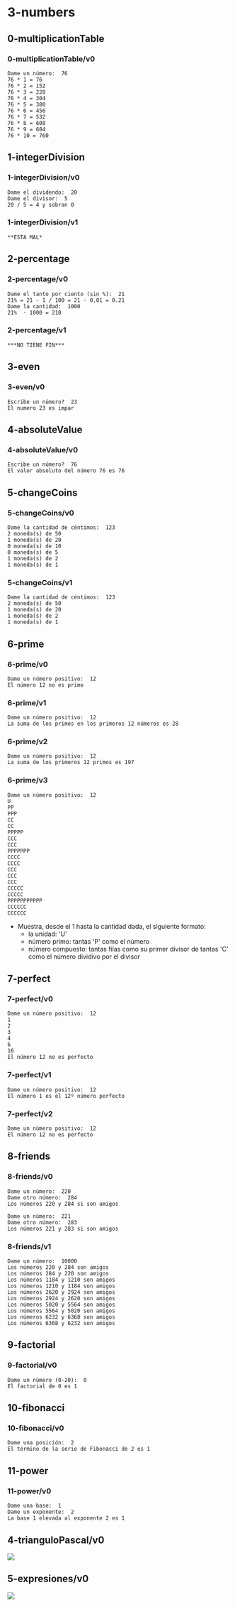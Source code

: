 # 3-numbers

## 0-multiplicationTable

### 0-multiplicationTable/v0
~~~
Dame un número:  76
76 * 1 = 76
76 * 2 = 152
76 * 3 = 228
76 * 4 = 304
76 * 5 = 380
76 * 6 = 456
76 * 7 = 532
76 * 8 = 608
76 * 9 = 684
76 * 10 = 760
~~~

## 1-integerDivision

### 1-integerDivision/v0
~~~
Dame el dividendo:  20
Dame el divisor:  5
20 / 5 = 4 y sobran 0
~~~

### 1-integerDivision/v1
~~~
**ESTA MAL*
~~~

## 2-percentage

### 2-percentage/v0
~~~
Dame el tanto por ciento (sin %):  21
21% = 21 · 1 / 100 = 21 · 0,01 = 0.21
Dame la cantidad:  1000
21%  · 1000 = 210
~~~

### 2-percentage/v1
~~~
***NO TIENE FIN***
~~~

## 3-even

### 3-even/v0
~~~
Escribe un número?  23
El numero 23 es impar
~~~

## 4-absoluteValue

### 4-absoluteValue/v0
~~~
Escribe un número?  76
El valor absoluto del número 76 es 76
~~~


## 5-changeCoins

### 5-changeCoins/v0
~~~
Dame la cantidad de céntimos:  123
2 moneda(s) de 50
1 moneda(s) de 20
0 moneda(s) de 10
0 moneda(s) de 5
1 moneda(s) de 2
1 moneda(s) de 1
~~~

### 5-changeCoins/v1
~~~
Dame la cantidad de céntimos:  123
2 moneda(s) de 50
1 moneda(s) de 20
1 moneda(s) de 2 
1 moneda(s) de 1 
~~~

## 6-prime

### 6-prime/v0
~~~
Dame un número positivo:  12
El número 12 no es primo
~~~
### 6-prime/v1
~~~
Dame un número positivo:  12
La suma de los primos en los primeros 12 números es 28
~~~

### 6-prime/v2
~~~
Dame un número positivo:  12
La suma de los primeros 12 primos es 197
~~~

### 6-prime/v3
~~~
Dame un número positivo:  12
U  
PP 
PPP
CC 
CC 
PPPPP
CCC
CCC
PPPPPPP
CCCC
CCCC
CCC
CCC
CCC
CCCCC
CCCCC
PPPPPPPPPPP
CCCCCC
CCCCCC
~~~

* Muestra, desde el 1 hasta la cantidad dada, el siguiente formato:
    * la unidad: 'U'
    * número primo: tantas 'P' como el número
    * número compuesto: tantas filas como su primer divisor de tantas 'C' como el número dividivo por el divisor

## 7-perfect

### 7-perfect/v0
~~~
Dame un número positivo:  12
1
2
3
4
6
16
El número 12 no es perfecto
~~~

### 7-perfect/v1
~~~
Dame un número positivo:  12
El número 1 es el 12º número perfecto
~~~

### 7-perfect/v2
~~~
Dame un número positivo:  12
El número 12 no es perfecto
~~~

## 8-friends

### 8-friends/v0
~~~
Dame un número:  220
Dame otro número:  284
Los números 220 y 284 si son amigos
~~~
~~~
Dame un número:  221
Dame otro número:  283
Los números 221 y 283 si son amigos
~~~

### 8-friends/v1
~~~
Dame un número:  10000
Los números 220 y 284 son amigos
Los números 284 y 220 son amigos
Los números 1184 y 1210 son amigos
Los números 1210 y 1184 son amigos
Los números 2620 y 2924 son amigos
Los números 2924 y 2620 son amigos
Los números 5020 y 5564 son amigos
Los números 5564 y 5020 son amigos
Los números 6232 y 6368 son amigos
Los números 6368 y 6232 son amigos
~~~


## 9-factorial

### 9-factorial/v0
~~~
Dame un número (0-20):  0
El factorial de 0 es 1
~~~
## 10-fibonacci

### 10-fibonacci/v0
~~~
Dame una posición:  2
El término de la serie de Fibonacci de 2 es 1
~~~
## 11-power

### 11-power/v0
~~~
Dame una base:  1
Dame un exponente:  2
La base 1 elevada al exponente 2 es 1
~~~
## 4-trianguloPascal/v0

![](./images/trianguloPascal.png)

## 5-expresiones/v0

![](./images/exprecion.png)
